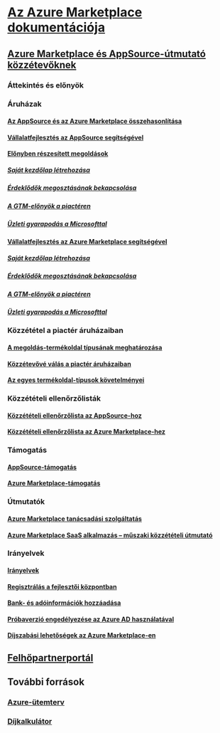 # [Az Azure Marketplace dokumentációja](index.md)  

## [Azure Marketplace és AppSource-útmutató közzétevőknek](./marketplace-publishers-guide.md)  
### Áttekintés és előnyök  
### Áruházak  
#### [Az AppSource és az Azure Marketplace összehasonlítása](./comparing-appsource-azure-marketplace.md)  
#### [Vállalatfejlesztés az AppSource segítségével](./grow-your-business-with-appsource.md) 
#### [Előnyben részesített megoldások](./preferred-solutions.md)
##### [Saját kezdőlap létrehozása](./build-your-landing-page.md)  
##### [Érdeklődők megosztásának bekapcsolása](./enable-lead-sharing.md)  
##### [A GTM-előnyök a piactéren](./gtm-benefits.md)  
##### [Üzleti gyarapodás a Microsofttal](./promote-your-business-with-microsoft.md)  
#### [Vállalatfejlesztés az Azure Marketplace segítségével](./grow-your-business-with-azure-marketplace.md)  
##### [Saját kezdőlap létrehozása](./build-your-landing-page.md)  
##### [Érdeklődők megosztásának bekapcsolása](./enable-lead-sharing.md)  
##### [A GTM-előnyök a piactéren](./gtm-benefits.md)  
##### [Üzleti gyarapodás a Microsofttal](./promote-your-business-with-microsoft.md)  

### Közzététel a piactér áruházaiban  
#### [A megoldás-termékoldal típusának meghatározása](./determine-your-listing-type.md)  
#### [Közzétevővé válás a piactér áruházaiban](./become-publisher.md)  
#### [Az egyes termékoldal-típusok követelményei](./listing-type-requirements.md)  

### Közzétételi ellenőrzőlisták  
#### [Közzétételi ellenőrzőlista az AppSource-hoz](./publishing-checklist-appsource.md)  
#### [Közzétételi ellenőrzőlista az Azure Marketplace-hez](./publishing-checklist-azure-marketplace.md)  

### Támogatás  
#### [AppSource-támogatás](./support-appsource.md)  
#### [Azure Marketplace-támogatás](./support-azure-marketplace.md)  

### Útmutatók  
#### [Azure Marketplace tanácsadási szolgáltatás](consulting-services.md)  
#### [Azure Marketplace SaaS alkalmazás – műszaki közzétételi útmutató](marketplace-saas-applications-technical-publishing-guide.md) 

### Irányelvek  
#### [Irányelvek](./guidelines.md)  
#### [Regisztrálás a fejlesztői központban](./register-dev-center.md)  
#### [Bank- és adóinformációk hozzáadása](./add-bank-tax-info.md)  
#### [Próbaverzió engedélyezése az Azure AD használatával](./enable-trial-using-azure-ad.md)  
#### [Díjszabási lehetőségek az Azure Marketplace-en](./billing-options-azure-marketplace.md)  

## [Felhőpartnerportál](./cloud-partner-portal/cloud-partner-portal-what-is-the-cloud-partner-portal.md)  

## További források  
### [Azure-ütemterv](https://azure.microsoft.com/roadmap/)  
### [Díjkalkulátor](https://azure.microsoft.com/pricing/calculator/)  
